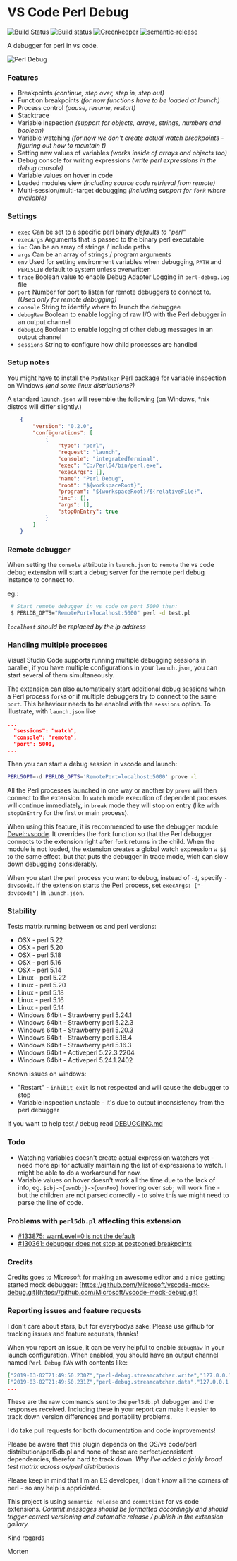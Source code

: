 # VS Code Perl Debug
[![Build Status](https://travis-ci.org/raix/vscode-perl-debug.svg?branch=master)](https://travis-ci.org/raix/vscode-perl-debug)
[![Build status](https://ci.appveyor.com/api/projects/status/rtt7e5fq99vw6857/branch/master)](https://ci.appveyor.com/project/raix/vscode-perl-debug/branch/master)
[![Greenkeeper](https://badges.greenkeeper.io/raix/vscode-perl-debug.svg)](https://greenkeeper.io/)
[![semantic-release](https://img.shields.io/badge/%20%20%F0%9F%93%A6%F0%9F%9A%80-semantic--release-e10079.svg)](https://github.com/semantic-release/semantic-release)

A debugger for perl in vs code.

![Perl Debug](images/vscode-perl-debugger.gif)

### Features

* Breakpoints *(continue, step over, step in, step out)*
* Function breakpoints *(for now functions have to be loaded at launch)*
* Process control *(pause, resume, restart)*
* Stacktrace
* Variable inspection *(support for objects, arrays, strings, numbers and boolean)*
* Variable watching *(for now we don't create actual watch breakpoints - figuring out how to maintain t)*
* Setting new values of variables *(works inside of arrays and objects too)*
* Debug console for writing expressions *(write perl expressions in the debug console)*
* Variable values on hover in code
* Loaded modules view *(including source code retrieval from remote)*
* Multi-session/multi-target debugging *(including support for `fork` where available)*

### Settings

* `exec` Can be set to a specific perl binary *defaults to "perl"*
* `execArgs` Arguments that is passed to the binary perl executable
* `inc` Can be an array of strings / include paths
* `args` Can be an array of strings / program arguments
* `env` Used for setting environment variables when debugging, `PATH` and `PERL5LIB` default to system unless overwritten
* `trace` Boolean value to enable Debug Adapter Logging in `perl-debug.log` file
* `port` Number for port to listen for remote debuggers to connect to. *(Used only for remote debugging)*
* `console` String to identify where to launch the debuggee
* `debugRaw` Boolean to enable logging of raw I/O with the Perl debugger in an output channel
* `debugLog` Boolean to enable logging of other debug messages in an output channel
* `sessions` String to configure how child processes are handled

### Setup notes

You might have to install the `PadWalker` Perl package for variable inspection on Windows *(and some linux distributions?)*

A standard `launch.json` will resemble the following (on Windows, *nix distros will differ slightly.)

```json
    {
        "version": "0.2.0",
        "configurations": [
            {
                "type": "perl",
                "request": "launch",
                "console": "integratedTerminal",
                "exec": "C:/Perl64/bin/perl.exe",
                "execArgs": [],
                "name": "Perl Debug",
                "root": "${workspaceRoot}",
                "program": "${workspaceRoot}/${relativeFile}",
                "inc": [],
                "args": [],
                "stopOnEntry": true
            }
        ]
    }
```

### Remote debugger

When setting the `console` attribute in `launch.json` to `remote` the
vs code debug extension will start a debug server for the remote perl
debug instance to connect to.

eg.:
```bash
 # Start remote debugger in vs code on port 5000 then:
 $ PERLDB_OPTS="RemotePort=localhost:5000" perl -d test.pl
```
*`localhost` should be replaced by the ip address*

### Handling multiple processes

Visual Studio Code supports running multiple debugging sessions in
parallel, if you have multiple configurations in your `launch.json`,
you can start several of them simultaneously.

The extension can also automatically start additional debug sessions
when a Perl process `fork`s or if multiple debuggers try to connect
to the same `port`. This behaviour needs to be enabled with the
`sessions` option. To illustrate, with `launch.json` like

```json
...
  "sessions": "watch",
  "console": "remote",
  "port": 5000,
...
```

Then you can start a debug session in vscode and launch:

```bash
PERL5OPT=-d PERLDB_OPTS='RemotePort=localhost:5000' prove -l
```

All the Perl processes launched in one way or another by `prove` will
then connect to the extension. In `watch` mode execution of dependent
processes will continue immediately, in `break` mode they will stop
on entry (like with `stopOnEntry` for the first or main process).

When using this feature, it is recommended to use the debugger module
[Devel::vscode](https://metacpan.org/pod/Devel::vscode). It overrides
the `fork` function so that the Perl debugger connects to the
extension right after `fork` returns in the child. When the module is
not loaded, the extension creates a global watch expression `w $$` to
the same effect, but that puts the debugger in trace mode, wich can
slow down debugging considerably.

When you start the perl process you want to debug, instead of `-d`,
specify `-d:vscode`. If the extension starts the Perl process, set
`execArgs: ["-d:vscode"]` in `launch.json`.

### Stability

Tests matrix running between os and perl versions:

* OSX - perl 5.22
* OSX - perl 5.20
* OSX - perl 5.18
* OSX - perl 5.16
* OSX - perl 5.14
* Linux - perl 5.22
* Linux - perl 5.20
* Linux - perl 5.18
* Linux - perl 5.16
* Linux - perl 5.14
* Windows 64bit - Strawberry perl 5.24.1
* Windows 64bit - Strawberry perl 5.22.3
* Windows 64bit - Strawberry perl 5.20.3
* Windows 64bit - Strawberry perl 5.18.4
* Windows 64bit - Strawberry perl 5.16.3
* Windows 64bit - Activeperl 5.22.3.2204
* Windows 64bit - Activeperl 5.24.1.2402

Known issues on windows:

* "Restart" - `inhibit_exit` is not respected and will cause the debugger to stop
* Variable inspection unstable - it's due to output inconsistency from the perl debugger

If you want to help test / debug read [DEBUGGING.md](DEBUGGING.md)

### Todo

* Watching variables doesn't create actual expression watchers yet - need more api for actually maintaining the list of expressions to watch. I might be able to do a workaround for now.
* Variable values on hover doesn't work all the time due to the lack of info, eg. `$obj->{ownObj}->{ownFoo}` hovering over `$obj` will work fine - but the children are not parsed correctly - to solve this we might need to parse the line of code.

### Problems with `perl5db.pl` affecting this extension

* [#133875: warnLevel=0 is not the default](https://rt.perl.org/Ticket/Display.html?id=133875)
* [#130361: debugger does not stop at postponed breakpoints](https://rt.perl.org/Ticket/Display.html?id=130361)

### Credits

Credits goes to Microsoft for making an awesome editor and a nice getting started mock debugger: [https://github.com/Microsoft/vscode-mock-debug.git](https://github.com/Microsoft/vscode-mock-debug.git)


### Reporting issues and feature requests

I don't care about stars, but for everybodys sake:
Please use github for tracking issues and feature requests, thanks!

When you report an issue, it can be very helpful to enable `debugRaw`
in your launch configuration. When enabled, you should have an output
channel named `Perl Debug RAW` with contents like:

```json
["2019-03-02T21:49:50.230Z","perl-debug.streamcatcher.write","127.0.0.1:40133 serving 127.0.0.1:43320","p $]\n"]
["2019-03-02T21:49:50.231Z","perl-debug.streamcatcher.data","127.0.0.1:40133 serving 127.0.0.1:43320","5.028001"]
...
```

These are the raw commands sent to the `perl5db.pl` debugger and the
responses received. Including these in your report can make it easier
to track down version differences and portability problems.

I do take pull requests for both documentation and code improvements!

Please be aware that this plugin depends on the OS/vs code/perl distribution/perl5db.pl
and none of these are perfect/consistent dependencies, therefor hard to track down.
*Why I've added a fairly broad test matrix across os/perl distributions*

Please keep in mind that I'm an ES developer, I don't know all
the corners of perl - so any help is appriciated.

This project is using `semantic release` and `commitlint` for vs code extensions.
*Commit messages should be formatted accordingly and should trigger correct*
*versioning and automatic release / publish in the extension gallary.*

Kind regards

Morten

